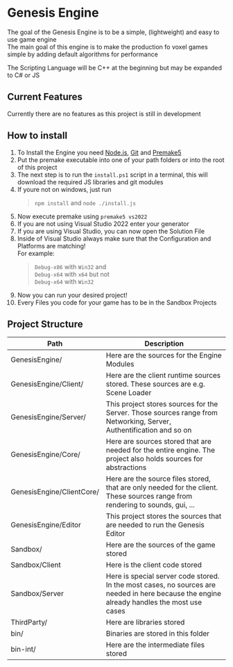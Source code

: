 # Genesis Engine
The goal of the Genesis Engine is to be a simple, (lightweight) and easy to use game engine  
The main goal of this engine is to make the production fo voxel games simple by adding default algorithms for performance  

The Scripting Language will be C++ at the beginning but may be expanded to C# or JS  

## Current Features
Currently there are no features as this project is still in development

## How to install
1. To Install the Engine you need [Node.js](https://nodejs.org/en/), [Git](https://git-scm.com) and [Premake5](https://premake.github.io)
2. Put the premake executable into one of your path folders or into the root of this project
3. The next step is to run the ``install.ps1`` script in a terminal, this will download the required JS libraries and git modules
4. If youre not on windows, just run
	>``npm install`` and ``node ./install.js``
5. Now execute premake using ``premake5 vs2022``
6. If you are not using Visual Studio 2022 enter your generator
7. If you are using Visual Studio, you can now open the Solution File
8. Inside of Visual Studio always make sure that the Configuration and Platforms are matching!  
   For example: 
   > `Debug-x86` with `Win32` and  
	 `Debug-x64` with `x64` but not  
	 `Debug-x64` with `Win32`
9. Now you can run your desired project!
10. Every Files you code for your game has to be in the Sandbox Projects

## Project Structure
| Path | Description |
|------|-------------|
| GenesisEngine/ | Here are the sources for the Engine Modules |
| GenesisEngine/Client/ | Here are the client runtime sources stored. These sources are e.g. Scene Loader |
| GenesisEngine/Server/ | This project stores sources for the Server. Those sources range from Networking, Server, Authentification and so on |
| GenesisEngine/Core/ | Here are sources stored that are needed for the entire engine. The project also holds sources for abstractions |
| GenesisEngine/ClientCore/ | Here are the source files stored, that are only needed for the client. These sources range from rendering to sounds, gui, ...
| GenesisEngine/Editor | This project stores the sources that are needed to run the Genesis Editor |
| Sandbox/ | Here are the sources of the game stored |
| Sandbox/Client | Here is the client code stored |
| Sandbox/Server | Here is special server code stored. In the most cases, no sources are needed in here because the engine already handles the most use cases |
| ThirdParty/ | Here are libraries stored |
| bin/ | Binaries are stored in this folder |
| bin-int/ | Here are the intermediate files stored |
